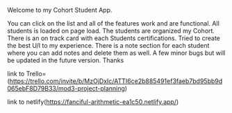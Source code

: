 Welcome to my Cohort Student App.

You can click on the list and all of the features work and are functional. All students is loaded on page load. The students are organized my Cohort. There is an on track card with each Students certifications. Tried to create the best U/I to my experience. There is a note section for each student where you can add notes and delete them as well. A few minor bugs but will be updated in the future version.
Thanks


link to Trello=
(https://trello.com/invite/b/MzOjDxIc/ATTI6ce2b885491ef3faeb7bd95bb9d065ebF8D79B33/mod3-project-planning)



link to netlify(https://fanciful-arithmetic-ea1c50.netlify.app/)